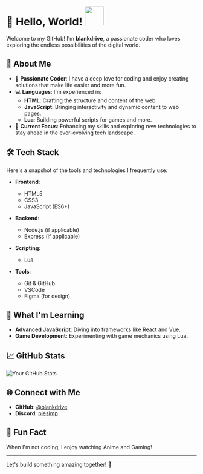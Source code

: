 # 👋 Hello, World! <img src="https://media.giphy.com/media/mGcNjsfWAjY5AEZNw6/giphy.gif" width="50">

Welcome to my GitHub! I'm **blankdrive**, a passionate coder who loves exploring the endless possibilities of the digital world.

## 🚀 About Me 

- 🌟 **Passionate Coder**: I have a deep love for coding and enjoy creating solutions that make life easier and more fun.
- 💻 **Languages**: I'm experienced in:
  - **HTML**: Crafting the structure and content of the web.
  - **JavaScript**: Bringing interactivity and dynamic content to web pages.
  - **Lua**: Building powerful scripts for games and more.
- 🎯 **Current Focus**: Enhancing my skills and exploring new technologies to stay ahead in the ever-evolving tech landscape.

## 🛠️ Tech Stack

Here's a snapshot of the tools and technologies I frequently use:

- **Frontend**:
  - HTML5
  - CSS3
  - JavaScript (ES6+)

- **Backend**:
  - Node.js (if applicable)
  - Express (if applicable)

- **Scripting**:
  - Lua

- **Tools**:
  - Git & GitHub
  - VSCode
  - Figma (for design)

## 🌱 What I'm Learning

- **Advanced JavaScript**: Diving into frameworks like React and Vue.
- **Game Development**: Experimenting with game mechanics using Lua.

## 📈 GitHub Stats

![Your GitHub Stats](https://github-readme-stats.vercel.app/api?username=blankdrive&show_icons=true&theme=radical)

## 🌐 Connect with Me

- **GitHub**: [@blankdrive](https://github.com/blankdrive)
- **Discord**: [piesimp](@993920614240894998)
## 🎨 Fun Fact

When I'm not coding, I enjoy watching Anime and Gaming!

---

Let's build something amazing together! 🚀
